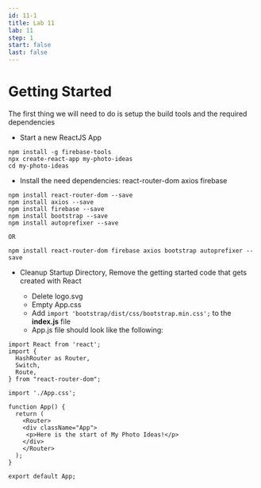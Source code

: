 ```yaml
---
id: 11-1
title: Lab 11
lab: 11
step: 1
start: false
last: false
---
```


# Getting Started

The first thing we will need to do is setup the build tools and the required dependencies

- Start a new ReactJS App

```
npm install -g firebase-tools
npx create-react-app my-photo-ideas
cd my-photo-ideas
```

- Install the need dependencies: react-router-dom axios firebase

```
npm install react-router-dom --save
npm install axios --save
npm install firebase --save
npm install bootstrap --save
npm install autoprefixer --save

OR

npm install react-router-dom firebase axios bootstrap autoprefixer --save
```

- Cleanup Startup Directory, Remove the getting started code that gets created with React

  - Delete logo.svg
  - Empty App.css
  - Add ```import 'bootstrap/dist/css/bootstrap.min.css';``` to the **index.js** file
  - App.js file should look like the following:

```
import React from 'react';
import {
  HashRouter as Router,
  Switch,
  Route,
} from "react-router-dom";

import './App.css';

function App() {
  return (
    <Router>
    <div className="App">
     <p>Here is the start of My Photo Ideas!</p>
    </div>
    </Router>
  );
}

export default App;

```


